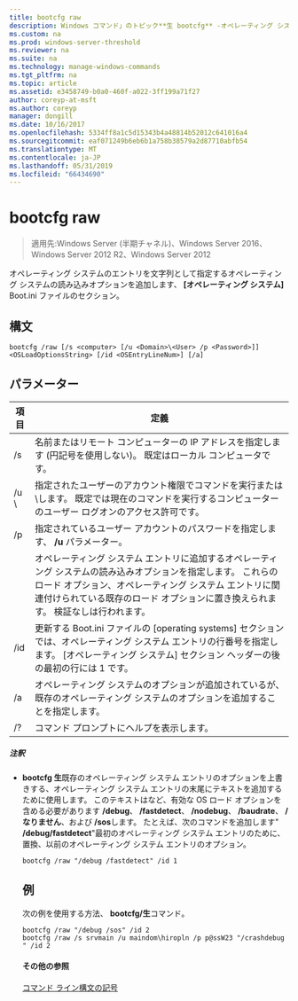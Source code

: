 ```yaml
---
title: bootcfg raw
description: Windows コマンド」のトピック**生 bootcfg** -オペレーティング システムのエントリを文字列として指定するオペレーティング システムの読み込みオプションを追加します、 **[オペレーティング システム]** Boot.ini ファイルのセクション。
ms.custom: na
ms.prod: windows-server-threshold
ms.reviewer: na
ms.suite: na
ms.technology: manage-windows-commands
ms.tgt_pltfrm: na
ms.topic: article
ms.assetid: e3458749-b0a0-460f-a022-3ff199a71f27
author: coreyp-at-msft
ms.author: coreyp
manager: dongill
ms.date: 10/16/2017
ms.openlocfilehash: 5334ff8a1c5d15343b4a48814b52012c641016a4
ms.sourcegitcommit: eaf071249b6eb6b1a758b38579a2d87710abfb54
ms.translationtype: MT
ms.contentlocale: ja-JP
ms.lasthandoff: 05/31/2019
ms.locfileid: "66434690"
---
```

# <a name="bootcfg-raw"></a>bootcfg raw

>適用先:Windows Server (半期チャネル)、Windows Server 2016、Windows Server 2012 R2、Windows Server 2012

オペレーティング システムのエントリを文字列として指定するオペレーティング システムの読み込みオプションを追加します、 **[オペレーティング システム]** Boot.ini ファイルのセクション。

## <a name="syntax"></a>構文
```
bootcfg /raw [/s <computer> [/u <Domain>\<User> /p <Password>]] <OSLoadOptionsString> [/id <OSEntryLineNum>] [/a]
```
## <a name="parameters"></a>パラメーター

|         項目          |                                                                                                            定義                                                                                                             |
|-----------------------|-----------------------------------------------------------------------------------------------------------------------------------------------------------------------------------------------------------------------------------|
|     /s <computer>     |                                                        名前またはリモート コンピューターの IP アドレスを指定します (円記号を使用しない)。 既定はローカル コンピュータです。                                                         |
| /u <Domain> \\<User>  |               指定されたユーザーのアカウント権限でコマンドを実行<User>または<Domain> \\<User>します。 既定では現在のコマンドを実行するコンピューターのユーザー ログオンのアクセス許可です。                |
|     /p <Password>     |                                                                       指定されているユーザー アカウントのパスワードを指定します、 **/u** パラメーター。                                                                       |
| <OSLoadOptionsString> | オペレーティング システム エントリに追加するオペレーティング システムの読み込みオプションを指定します。 これらのロード オプション、オペレーティング システム エントリに関連付けられている既存のロード オプションに置き換えられます。 検証なし<OSLoadOptions>は行われます。 |
| /id <OSEntryLineNum>  |                       更新する Boot.ini ファイルの [operating systems] セクションでは、オペレーティング システム エントリの行番号を指定します。 [オペレーティング システム] セクション ヘッダーの後の最初の行には 1 です。                       |
|          /a           |                                                       オペレーティング システムのオプションが追加されているが、既存のオペレーティング システムのオプションを追加することを指定します。                                                        |
|          /?           |                                                                                               コマンド プロンプトにヘルプを表示します。                                                                                                |

##### <a name="remarks"></a>注釈
- **bootcfg 生**既存のオペレーティング システム エントリのオプションを上書きする、オペレーティング システム エントリの末尾にテキストを追加するために使用します。 このテキストはなど、有効な OS ロード オプションを含める必要があります **/debug**、 **/fastdetect**、 **/nodebug**、 **/baudrate**、 **/なりません**、および **/sos**します。 たとえば、次のコマンドを追加します" **/debug/fastdetect**"最初のオペレーティング システム エントリのために、置換、以前のオペレーティング システム エントリのオプション。
  ```
  bootcfg /raw "/debug /fastdetect" /id 1
  ```
  ## <a name="BKMK_examples"></a>例
  次の例を使用する方法、 **bootcfg/生**コマンド。
  ```
  bootcfg /raw "/debug /sos" /id 2
  bootcfg /raw /s srvmain /u maindom\hiropln /p p@ssW23 "/crashdebug " /id 2
  ```
  #### <a name="additional-references"></a>その他の参照
  [コマンド ライン構文の記号](command-line-syntax-key.md)
